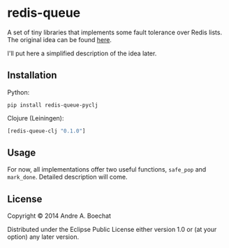 # redis-queue

A set of tiny libraries that implements some fault tolerance over Redis lists. The
original idea can be found [here](http://antirez.com/post/250).

I'll put here a simplified description of the idea later.

## Installation 

Python:

```
pip install redis-queue-pyclj
```

Clojure (Leiningen):

```clojure
[redis-queue-clj "0.1.0"]
```

## Usage

For now, all implementations offer two useful functions, `safe_pop` and `mark_done`.
Detailed description will come.

## License

Copyright © 2014 Andre A. Boechat

Distributed under the Eclipse Public License either version 1.0 or (at
your option) any later version.
